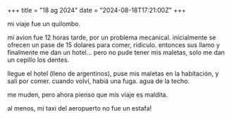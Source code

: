 +++
title = "18 ag 2024"
date = "2024-08-18T17:21:00Z"
+++

mi viaje fue un quilombo.

mi avion fue 12 horas tarde, por un problema mecanical. inicialmente se ofrecen un pase de 15 dolares para comer, ridiculo. entonces sus llamo y finalmente me dan un hotel… pero no pude tener mis maletas, solo me dan un cepillo los dentes.

llegue el hotel (lleno de argentinos), puse mis maletas en la habitación, y salí por comer. cuando volví, habiá una fuga. agua de la techo.

me muden, pero ahora pienso que mis viaje es maldita.

al menos, mi taxi del aeropuerto no fue un estafa!
